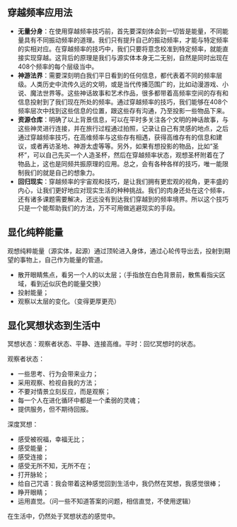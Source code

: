 ## 穿越频率应用法 

- **无量分身**：在使用穿越频率技巧前，首先要深刻体会到一切皆是能量，不同能量具有不同振动频率的道理。我们只有提升自己的振动频率，才能与特定频率的实相对应。在穿越频率的技巧中，我们只要将意念校准到特定频率，就能直接实现穿越。这背后的原理是我们与源实体本身无二无别，自然是同时出现在408个频率的每个层级当中。
- **神游法界**：需要深刻明白我们平日看到的任何信息，都代表着不同的频率层级。人类历史中流传久远的文明，或是当代传播范围广的，比如动漫游戏、小说、魔法世界等。这些神话故事和艺术作品，很多都带着高频率空间的存有和信息投射到了我们现在所处的频率。通过穿越频率的技巧，我们能够在408个频率层次中找到这些信息的位置，跟这些存有沟通，乃至投影一些物品下来。
- **资源仓库**：明确了以上背景信息，可以在平时多关注各个文明的神话故事，与这些神灵进行连接，并在旅行过程通过拍照，记录让自己有灵感的地点，之后通过穿越频率技巧，在高维频率与这些存有相遇，获得高维存有的信息和建议，或者再访圣地、神游太虚等等。另外，如果有想投影的物品，比如“圣杯”，可以自己先买一个人造圣杯，然后在穿越频率状态，观想圣杯附着在了物品上，这也是同频共振原理的应用。总之，会有各种各样的技巧，唯一能限制我们的就是自己的想象力。
- **回归现实**：穿越频率的宇宙观和技巧，是让我们拥有更宏观的视角，更丰盛的内心，让我们更好地应对现实生活的种种挑战。我们的肉身还处在这个频率，还有诸多课题需要解决，还远没有到达我们穿越到的频率境界。所以这个技巧只是一个能帮助我们的方法，万不可用做逃避现实的手段。

## 显化纯粹能量

观想纯粹能量（源实体，起源）通过顶轮进入身体，通过心轮传导出去，投射到期望的事物上，自己作为能量的管道。

- 散开眼睛焦点，看另一个人的以太层；（手指放在白色背景前，散焦看指尖区域，看到近似灰色的能量交换）
- 投射能量；
- 观察以太层的变化。（变得更厚更亮）

## 显化冥想状态到生活中

冥想状态：观察者状态、平静、连接高维。平时：回忆冥想时的状态。

观察者状态：

- 一些思考、行为会带来业力；
- 采用观察、检视自我的方法；
- 不要对情景立刻反应，而是观察；
- 每一个人在进化循环中都是一个柔弱的灵魂；
- 提供服务，但不期待回报。

深度冥想：

- 感受被祝福，幸福无比；
- 感受能量；
- 感受连接；
- 感受无所不知，无所不在；
- 打开脉轮；
- 给自己咒语：我会带着这种感觉回到生活中，我仍然在冥想，我感觉很棒；
- 睁开眼睛；
- 运用直觉。（问一些不知道答案的问题，相信直觉，不使用逻辑）

在生活中，仍然处于冥想状态的感觉中。


